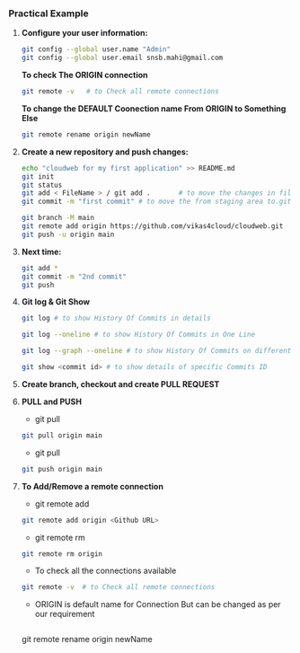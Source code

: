 ### Practical Example

1. **Configure your user information:**

   ```bash
   git config --global user.name "Admin"
   git config --global user.email snsb.mahi@gmail.com
   ```

   **To check The ORIGIN connection**
   ```bash
   git remote -v   # to Check all remote connections
   ```

   **To change the DEFAULT Coonection name From ORIGIN to Something Else**
   ```bash
   git remote rename origin newName
   ```

2. **Create a new repository and push changes:**

   ```bash
   echo "cloudweb for my first application" >> README.md
   git init
   git status
   git add < FileName > / git add .       # to move the changes in file to staging area
   git commit -m "first commit" # to move the from staging area to.git directory

   git branch -M main
   git remote add origin https://github.com/vikas4cloud/cloudweb.git
   git push -u origin main
   ```

3. **Next time:**

   ```bash
   git add *
   git commit -m "2nd commit"
   git push
   ```
4. **Git log & Git Show**

   ```bash
   git log # to show History Of Commits in details
   ```

   ```bash
   git log --oneline # to show History Of Commits in One Line
   ```

   ```bash
   git log --graph --oneline # to show History Of Commits on different brances in graphical manner
   ```

   ```bash
   git show <commit id> # to show details of specific Commits ID 
   ```

5. **Create branch, checkout and create PULL REQUEST**

6. **PULL and PUSH**

   - git pull <Connection Name> <Branch Name>

   ```bash
   git pull origin main
   ```

   - git pull <Connection Name> <Branch Name>

   ```bash
   git push origin main
   ```

7. **To Add/Remove a remote connection**

   - git remote add <Connection Name> <Github URL>

   ```bash
   git remote add origin <Github URL>
   ```

   - git remote rm <Connection Name>

   ```bash
   git remote rm origin 
   ```

   - To check all the connections available
   ```bash
   git remote -v  # to Check all remote connections 
   ```

   - ORIGIN is default name for Connection But can be changed as per our requirement
      ```bash
   git remote rename origin newName 
   ```